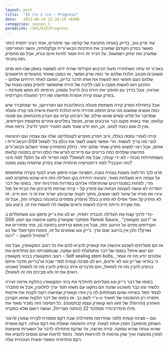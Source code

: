 ```yaml
---
layout: post
title:  "עונה 1 פרק 15 – Progress"
date:   2013-06-14 22:34:14 +0300
categories: season_1
permalink: /S01/E15/Progress
---
```

עוד פרק טוב, בדיוק באותה מתכונת של קודמו: שני סיפורים, אחד רציני יחסית (יותר מאשר בפרק הקודם) שמערב את התרבות הבאג'ורית וקלקלותיה, והשני הומוריסטי שמערב את יצחק וישמעאל. על הנייר זה היה אמור להיות איום ונורא, אבל גם מהפרק הזה נהניתי.

באג'ור זה עתה השתחררו מעול הכיבוש הקרדסי שהיה ידוע לשמצה באופן שבו הוא סחט משאבים מכוכב הלכת שלהם עד כמה שרק אפשר, אז כמובן שאחד מהצעדים הראשונים שלהם כעם חופשי הוא לעשות את אותו הדבר בדיוק, הפעם לאחד הירחים שלהם - התכנון הוא לעשות ממבו-ג'מבו לליבה של הירח שתאפשר להפיק ממנו טונות של אנרגיה, אבל בדרך גם תהפוך את הירח כולו לרעיל ומסוכן. הרמיזה לא ממש מעודנת – בפרק עצמו קירה אומרת מתישהו שזו דרך הפעולה הקרדסית.

אבל בתחילת הפרק קירה משתפת פעולה בהתלהבות עם הפרוייקט, עד שמתברר שיש כמה אנשים שמשום מה טרם התפנו מהירח והיא הולכת לראות אישית מה קורה ומגלה שמדובר על פליט קשיש שהוא שילוב של רובינזון קרוזו עם הברון מינכהאוזן עם סנטה קלאוס, שחי באותו מקום כבר ארבעים שנים, מטפל בפליטים אחרים מתקופת הקרדסים, ואין לו שום כוונה לעזוב. וכן, הוא יודע שעוד מעט האוויר יהפוך לרעיל. נראה אותו.

קירה לגמרי נמסה בגללו, ורוב הפרק מוקדש לקונפליקט שלה עם עצמה ועם ההנהגה הבאג'ורית ו-DS9 לגבי מה צריך לעשות. הרי אפשר פשוט לשגר את כולם בלי לשאול אותם, אבל רצוי למצוא פתרון שוחר שלום יותר. כחלק מהפתרון שוחר השלום הבאג'ורים מתישהו שולחים כמה בריונים עם פייזרים לגרש את כולם ויורים בסנטה קלאוס כשמתחילות מכות – לא ירי קטלני, אבל מה לעזאזל? למה הפייזר לא על הלם? למה פינוי כזה חובבני? למה דרמטיזציה מיותרת שכזו בפרק שיחסית נמנע ממנה?

פרט לכך הדילמה מוצגת בצורה טובה, הסצינה שבה סיסקו מגיע לנזוף בקירה שתתאפס על עצמה היא מוצלחת מאוד, והבעיה היחידה בקו העלילה הזה היא שהוא מתקדם לאט מדי, לפחות בסטנדרטים שהתרגלתי אליהם בסדרות מודרניות יותר. בסופו של דבר הסדרה לא עושה לעצמה הנחות עם פתרון קל – קירה שורפת לרובינזון את הבית אל מול עיניו ואז מורה על שיגור לשני אנשים, מתוך תקווה שרובינזון ישרוד את זה כי הוא חייב. זה לא פתרון קל ואולי אפילו לא פתרון בכלל (והפרק מסתיים בחוכמה בנקודה הזו), אבל זה מה שקירה הייתה חייבת לעשות ורואים שקשה לה לעשות את זה. ביצוע טוב.

כדי לרכך קצת את העלילה הכבדה יחסית, יש לנו את ג'ייק סיסקו ונוג משתוללים ב-DS9. מסתבר שקווארק נתקע איכשהו עם המון Yamok Sauce, או "רוטב מקגאפין". הקרדסים מתים על הרוטב הזה, אבל אין ממש קרדסים בתחנה (נו, מתי מחזירים את גארק?) ולכן אין ברוטב שום ערך. ג'ייק ונוג שומעים על זה, והמוח הקרימנלי של נוג מתחיל לחשוב – "רווח"!

אז הם מצליחים לשכנע איכשהו את קווארק להביא להם את כל רוטב המקגאפין, אבל מה הם יעשו איתו? בסופו של דבר מתגלגלת להם עסקה, שבמסגרתה הם מחליפים את רוטב המקגאפין בברגי מקגאפין – Self sealing stem bolts, אלוהים יודע מה זה אומר, כי בוודאי שג'ייק ונוג לא יודעים, ויש לנו סצינה קומית למדי שבה או'ברייאן מדבר איתם בניסיון להבין מה זה לעזאזל, והם מדברים איתו בניסיון להבין מה זה לעזאזל (ואנחנו רואים את זה ולא מבינים מה זה לעזאזל).

בסופו של דבר ג'ייק ונוג מצליחים להחליף את ברגי המקגאפין בחלקת אדמה זעירה כלשהי ונוג כבר משוכנע שהנה הם נתקעו עם משהו חסר ערך לחלוטין, אבל אז מתברר לצמד חמד בשיחה שהם מצותתים לה בין אודו וקווארק שמישהו רוצה לקנות את אדמות וחסרה רק ההסכמה של תאגיד נו-ג'יי לשם כך. אז בסופו של דבר הלקוח שהוא הקורבן האחרון (והרווח!) של הזוג הוא קווארק עצמו (בתמונה). כל הסיפור הזה מזכיר מאוד את מילו מינדרבינדר ממלכוד 22 (כותנה מצרית!), ועושה רושם שלא במקרה.

וגם – סצינה קומית (לפני שהדרמה מתחילה) שבה דקס מספרת לקירה שמורן (היצור השותק מהפאב) הזמין אותה לצאת. קירה ההמומה שואלת מה דקס ענתה. דקס אומרת שהיא ענתה שהיא עסוקה. קירה מרוצה, עד שדקס מתחילה לדבר על השערות שיוצאות למורן מהמצח ואיך שהן גורמות לו להיראות חמוד. נחמד לראות שהם מנסים להוציא את דקס מתדמית הסופר-פוצית הנוכחית שלה.